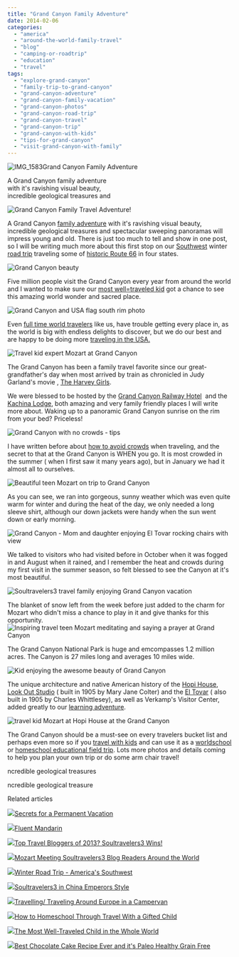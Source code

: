 ```yaml
---
title: "Grand Canyon Family Adventure"
date: 2014-02-06
categories: 
  - "america"
  - "around-the-world-family-travel"
  - "blog"
  - "camping-or-roadtrip"
  - "education"
  - "travel"
tags: 
  - "explore-grand-canyon"
  - "family-trip-to-grand-canyon"
  - "grand-canyon-adventure"
  - "grand-canyon-family-vacation"
  - "grand-canyon-photos"
  - "grand-canyon-road-trip"
  - "grand-canyon-travel"
  - "grand-canyon-trip"
  - "grand-canyon-with-kids"
  - "tips-for-grand-canyon"
  - "visit-grand-canyon-with-family"
---
```


![IMG_1583](https://pub-ac94b3f306b24c0dba4238943c97f2e1.r2.dev/6a00e5502a9507883301a73d6e8ed3970d.jpg)Grand Canyon Family Adventure  
  
A Grand Canyon family adventure  
with it's ravishing visual beauty,  
incredible geological treasures and

<!--more-->  
![Grand Canyon Family Travel Adventure! ](https://pub-ac94b3f306b24c0dba4238943c97f2e1.r2.dev/6a00e5502a9507883301a3fcb4664a970b.png)  
  
A Grand Canyon [family adventure](http://soultravelers3new.local/2011/02/kids-friends-travel-on-the-ultimate-family-adventure.html "ultimate family adventure") with it's ravishing visual beauty, incredible geological treasures and spectacular sweeping panoramas will impress young and old. There is just too much to tell and show in one post, so I will be writing much more about this first stop on our [Southwest](http://soultravelers3new.local/2014/01/winter-road-trip-americas-southwest-.html "southwest road trip") winter [road trip](http://soultravelers3new.local/2014/01/road-trip-usa-best-of-the-west.html "best of west American road trip") traveling some of [historic Route 66](http://soultravelers3new.local/2014/02/historic-route-66-.html "historic route 66") in four states.  
  
![Grand Canyon beauty](https://pub-ac94b3f306b24c0dba4238943c97f2e1.r2.dev/6a00e5502a9507883301a3fcb466b9970b.png)  
  
Five million people visit the Grand Canyon every year from around the world and I wanted to make sure our [most well=traveled kid](http://soultravelers3new.local/2013/09/the-most-well-traveled-child-in-the-whole-world.html "most well traveled kid") got a chance to see this amazing world wonder and sacred place.  
  
![Grand Canyon and USA flag south rim photo](https://pub-ac94b3f306b24c0dba4238943c97f2e1.r2.dev/6a00e5502a9507883301a3fcb4671f970b.png)  
  
Even [full time world travelers](http://soultravelers3new.local/2012/01/amazing-family-world-tour.html "full time world travelers") like us, have trouble getting every place in, as the world is big with endless delights to discover, but we do our best and are happy to be doing more [traveling in the USA.](http://soultravelers3new.local/2011/06/road-trip-usa.html "traveling in the USA road trip")  
  
![Travel kid expert Mozart at Grand Canyon](https://pub-ac94b3f306b24c0dba4238943c97f2e1.r2.dev/6a00e5502a9507883301a73d6f5a88970d.png)  
  
The Grand Canyon has been a family travel favorite since our great-grandfather's day when most arrived by train as chronicled in Judy Garland's movie , [The Harvey Girls](http://www.youtube.com/watch?v=xIEzMBEOkAc "Harvey Girls").  
  
We were blessed to be hosted by the [Grand Canyon Railway Hotel](http://www.thetrain.com/offers-packages/ "Grand Canyon railway hotel")  and the [Kachina Lodge](http://www.grandcanyonlodges.com/kachina-lodge-410.html "Kachina Lodge at Grand Canyon"), both amazing and very family friendly places I will write more about. Waking up to a panoramic Grand Canyon sunrise on the rim from your bed? Priceless!  
  
![Grand Canyon with no crowds - tips](https://pub-ac94b3f306b24c0dba4238943c97f2e1.r2.dev/6a00e5502a9507883301a51163f99a970c.png)  
  
  
I have written before about [how to avoid crowds](http://soultravelers3new.local/2010/07/how-to-travel-without-crowds-in-high-season-finding-bargains-peace-value-away-from-tourist-areas-tip.html "how to avoid crowds when traveling") when traveling, and the secret to that at the Grand Canyon is WHEN you go. It is most crowded in the summer ( when I first saw it many years ago), but in January we had it almost all to ourselves.  
  
![Beautiful teen Mozart on trip to Grand Canyon](https://pub-ac94b3f306b24c0dba4238943c97f2e1.r2.dev/6a00e5502a9507883301a51163fa19970c.png)  
  
  
As you can see, we ran into gorgeous, sunny weather which was even quite warm for winter and during the heat of the day, we only needed a long sleeve shirt, although our down jackets were handy when the sun went down or early morning.  
  
![Grand Canyon - Mom and daughter enjoying El Tovar rocking chairs with view](https://pub-ac94b3f306b24c0dba4238943c97f2e1.r2.dev/6a00e5502a9507883301a51163fa5c970c.png)  
  
We talked to visitors who had visited before in October when it was fogged in and August when it rained, and I remember the heat and crowds during my first visit in the summer season, so felt blessed to see the Canyon at it's most beautiful.  
  
![Soultravelers3 travel family enjoying Grand Canyon vacation](https://pub-ac94b3f306b24c0dba4238943c97f2e1.r2.dev/6a00e5502a9507883301a3fcb4688e970b.png)  
  
The blanket of snow left from the week before just added to the charm for Mozart who didn't miss a chance to play in it and give thanks for this opportunity.  
![Inspiring travel teen Mozart meditating and saying a prayer at Grand Canyon](https://pub-ac94b3f306b24c0dba4238943c97f2e1.r2.dev/6a00e5502a9507883301a73d6f5bcb970d.png)  
  
  
The Grand Canyon National Park is huge and emcompasses 1.2 million acres. The Canyon is 27 miles long and averages 10 miles wide.  
  
![Kid enjoying the awesome beauty of Grand Canyon](https://pub-ac94b3f306b24c0dba4238943c97f2e1.r2.dev/6a00e5502a9507883301a73d6f5c36970d.png)  
  
The unique architecture and native American history of the [Hopi House](http://en.wikipedia.org/wiki/Hopi_House "Hopi House grand canyon"), [Look Out Studio](http://en.wikipedia.org/wiki/Lookout_Studio "look out studio grand canyon") ( built in 1905 by Mary Jane Colter) and the [El Tovar](http://en.wikipedia.org/wiki/El_Tovar_Hotel "El Tovar grand canyon") ( also built in 1905 by Charles Whittlesey), as well as Verkamp's Visitor Center, added greatly to our [learning adventure](http://soultravelers3new.local/2013/01/world-school-education-at-its-best-.html "learning adventure or world school unschool benefits").  
  
![travel kid Mozart at Hopi House at the Grand Canyon](https://pub-ac94b3f306b24c0dba4238943c97f2e1.r2.dev/6a00e5502a9507883301a51164641c970c.png)  
  
  
The Grand Canyon should be a must-see on every travelers bucket list and perhaps even more so if you [travel with kids](http://soultravelers3new.local/2013/09/why-travel-with-kids-kid-traveling-the-world-for-8-years-tells.html "why travel with kids") and can use it as a [worldschool](http://soultravelers3new.local/2010/03/long-term-family-travel-homeschool-roadschool-world-school-digitalnomad-lifestyle-design-virtual-.html "world school and travel") or [homeschool educational field trip](http://soultravelers3new.local/2013/07/homeschool-high-school-and-world-travel.html "homeschool and world travel"). Lots more photos and details coming to help you plan your own trip or do some arm chair travel!

ncredible geological treasures

ncredible geological treasure

Related articles

[![](http://i.zemanta.com/197008054_80_80.jpg)](http://soultravelers3new.local/2013/08/secrets-for-a-permanent-vacation-travel-tips.html)[Secrets for a Permanent Vacation](http://soultravelers3new.local/2013/08/secrets-for-a-permanent-vacation-travel-tips.html)

[![](http://i.zemanta.com/175476274_80_80.jpg)](http://soultravelers3new.local/2013/06/fluent-mandarin.html)[Fluent Mandarin](http://soultravelers3new.local/2013/06/fluent-mandarin.html)

[![](http://i.zemanta.com/135568483_80_80.jpg)](http://soultravelers3new.local/2013/01/top-travel-bloggers-of-2013-soultravelers3-wins-.html)[Top Travel Bloggers of 2013? Soultravelers3 Wins!](http://soultravelers3new.local/2013/01/top-travel-bloggers-of-2013-soultravelers3-wins-.html)

[![](http://i.zemanta.com/239455677_80_80.jpg)](http://soultravelers3new.local/2014/01/mozart-meeting-soultravelers3-blog-readers-around-the-world.html)[Mozart Meeting Soultravelers3 Blog Readers Around the World](http://soultravelers3new.local/2014/01/mozart-meeting-soultravelers3-blog-readers-around-the-world.html)

[![](http://i.zemanta.com/243671903_80_80.jpg)](http://soultravelers3new.local/2014/01/winter-road-trip-americas-southwest-.html)[Winter Road Trip - America's Southwest](http://soultravelers3new.local/2014/01/winter-road-trip-americas-southwest-.html)

[![](http://i.zemanta.com/130189927_80_80.jpg)](http://soultravelers3new.local/2012/12/soultravelers3-in-china-emperors-style.html)[Soultravelers3 in China Emperors Style](http://soultravelers3new.local/2012/12/soultravelers3-in-china-emperors-style.html)

[![](http://i.zemanta.com/101284346_80_80.jpg)](http://soultravelers3new.local/2012/07/travelling-traveling-around-europe-in-a-campervan.html)[Travelling/ Traveling Around Europe in a Campervan](http://soultravelers3new.local/2012/07/travelling-traveling-around-europe-in-a-campervan.html)

[![](http://i.zemanta.com/111536966_80_80.jpg)](http://soultravelers3new.local/2012/09/how-to-homeschool-through-travel-with-a-gifted-child-.html)[How to Homeschool Through Travel With a Gifted Child](http://soultravelers3new.local/2012/09/how-to-homeschool-through-travel-with-a-gifted-child-.html)

[![](http://i.zemanta.com/207027430_80_80.jpg)](http://soultravelers3new.local/2013/09/the-most-well-traveled-child-in-the-whole-world.html)[The Most Well-Traveled Child in the Whole World](http://soultravelers3new.local/2013/09/the-most-well-traveled-child-in-the-whole-world.html)

[![](http://i.zemanta.com/215357708_80_80.jpg)](http://soultravelers3new.local/2013/10/best-chocolate-cake-recipe-ever-and-its-paleo-healthy-grain-free.html)[Best Chocolate Cake Recipe Ever and it's Paleo Healthy Grain Free](http://soultravelers3new.local/2013/10/best-chocolate-cake-recipe-ever-and-its-paleo-healthy-grain-free.html)
